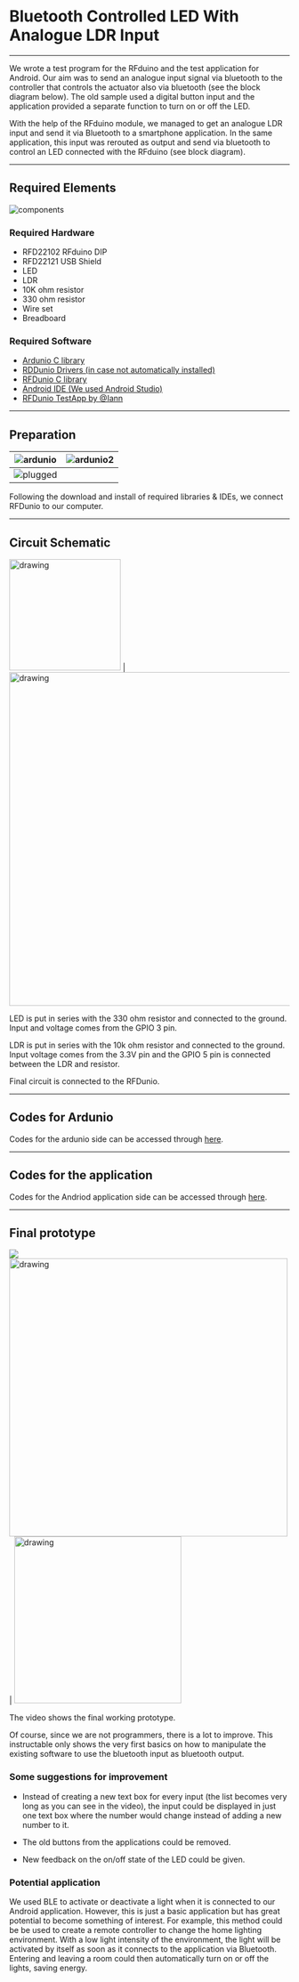 # Bluetooth Controlled LED With Analogue LDR Input
***

We wrote a test program for the RFduino and the test application for Android. Our aim was to send an analogue input signal via bluetooth to the controller that controls the actuator also via bluetooth (see the block diagram below). The old sample used a digital button input and the application provided a separate function to turn on or off the LED.

With the help of the RFduino module, we managed to get an analogue LDR input and send it via Bluetooth to a smartphone application. In the same application, this input was rerouted as output and send via bluetooth to control an LED connected with the RFduino (see block diagram).

***
## Required Elements
![components](https://github.com/duyguroglu/BluetoothLedLDR/blob/main/project_images/components.jpg?raw=true)
### Required Hardware
- RFD22102 RFduino DIP
- RFD22121 USB Shield
- LED
- LDR
- 10K ohm resistor
- 330 ohm resistor
- Wire set
- Breadboard
### Required Software
- [Ardunio C library](https://www.arduino.cc/en/Main/Software)
- [RDDunio Drivers (in case not automatically installed)](http://www.ftdichip.com/Drivers/VCP.htm)
- [RFDunio C library](https://github.com/lann/RFDuinoTest)
- [Android IDE (We used Android Studio)](http://developer.android.com/sdk/index.html)
- [RFDunio TestApp by @Iann](https://github.com/lann/RFDuinoTest)
***
## Preparation

![ardunio](https://github.com/duyguroglu/BluetoothLedLDR/blob/main/project_images/ardunio.jpg?raw=true)             |  ![ardunio2](https://github.com/duyguroglu/BluetoothLedLDR/blob/main/project_images/ardunio2.jpg?raw=true) 
:-------------------------:|:-------------------------:
  |  ![plugged](https://github.com/duyguroglu/BluetoothLedLDR/blob/main/project_images/plugged.jpg?raw=true) 
  
Following the download and install of required libraries & IDEs, we connect RFDunio to our computer.
***
## Circuit Schematic
<img src="https://github.com/duyguroglu/BluetoothLedLDR/blob/main/project_images/pins.jpg?raw=true" alt="drawing" width="200"/>            |  <img src="https://github.com/duyguroglu/BluetoothLedLDR/blob/main/project_images/circuit_schematic.jpg?raw=true" alt="drawing" width="600"/> 

LED is put in series with the 330 ohm resistor and connected to the ground. Input and voltage comes from the GPIO 3 pin.

LDR is put in series with the 10k ohm resistor and connected to the ground. Input voltage comes from the 3.3V pin and the GPIO 5 pin is connected between the LDR and resistor.

Final circuit is connected to the RFDunio.
***
## Codes for Ardunio

Codes for the ardunio side can be accessed through [here](https://github.com/duyguroglu/BluetoothLedLDR/tree/main/ardunio).
***
## Codes for the application

Codes for the Andriod application side can be accessed through [here](https://github.com/duyguroglu/BluetoothLedLDR/tree/main/app).

***
## Final prototype
[<img src="https://github.com/duyguroglu/BluetoothLedLDR/blob/main/project_images/video_screenshot.jpeg?raw=true">](https://player.vimeo.com/video/149284496)
<img src="https://github.com/duyguroglu/BluetoothLedLDR/blob/main/project_images/final_overview.jpg?raw=true" alt="drawing" width="500"/>            |  <img src="https://github.com/duyguroglu/BluetoothLedLDR/blob/main/project_images/final_overview2.jpg?raw=true" alt="drawing" width="300"/> 

The video shows the final working prototype.

Of course, since we are not programmers, there is a lot to improve. This instructable only shows the very first basics on how to manipulate the existing software to use the bluetooth input as bluetooth output.
### Some suggestions for improvement

- Instead of creating a new text box for every input (the list becomes very long as you can see in the video), the input could be displayed in just one text box where the number would change instead of adding a new number to it.

- The old buttons from the applications could be removed.

- New feedback on the on/off state of the LED could be given.

### Potential application

We used BLE to activate or deactivate a light when it is connected to our Android application. However, this is just a basic application but has great potential to become something of interest. For example, this method could be be used to create a remote controller to change the home lighting environment. With a low light intensity of the environment, the light will be activated by itself as soon as it connects to the application via Bluetooth. Entering and leaving a room could then automatically turn on or off the lights, saving energy.
